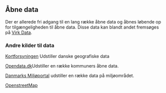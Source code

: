 ## Åbne data

Der er allerede fri adgang til en lang række åbne data og åbnes løbende op for tilgængeligheden til åbne data. Disse data kan blandt andet fremsøges på [Virk Data](http://datahub.virk.dk/).

### Andre kilder til data
[Kortforsyningen](http://kortforsyningen.dk/) Udstiller danske geografiske data

[Opendata.dk](opendata.dk)Udstiller en række kommuners åbne data.

[Danmarks Miljøportal](http://www.miljoeportal.dk/) udstiller en række data på miljøområdet.

[OpenstreetMap](http://osm.org)
